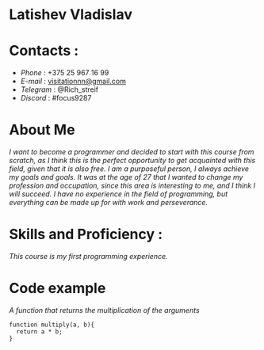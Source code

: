 # Latishev Vladislav
# Contacts :
* _*Phone*_ : +375 25 967 16 99
* _*E-mail*_ : visitationnn@gmail.com
* _*Telegram*_ : @Rich_streif
* _*Discord*_ : #focus9287
# About Me
_*I want to become a programmer and decided to start with this course from scratch, as I think this is the perfect opportunity to get acquainted with this field, given that it is also free. I am a purposeful person, I always achieve my goals and goals.*_
_*It was at the age of 27 that I wanted to change my profession and occupation, since this area is interesting to me, and I think I will succeed. I have no experience in the field of programming, but everything can be made up for with work and perseverance.*_
# Skills and Proficiency :
_*This course is my first programming experience.*_
# Code example
_*A function that returns the multiplication of the arguments*_
```
function multiply(a, b){
  return a * b;
}
```
